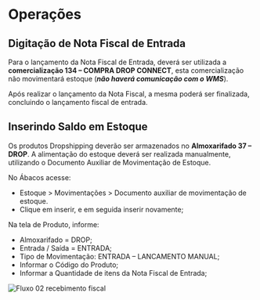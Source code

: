 # Operações

## Digitação de Nota Fiscal de Entrada

Para o lançamento da Nota Fiscal de Entrada, deverá ser utilizada a **comercialização 134 – COMPRA DROP CONNECT**, esta comercialização não movimentará estoque (**_não haverá comunicação com o WMS_**).

<!--imagem-->

Após realizar o lançamento da Nota Fiscal, a mesma poderá ser finalizada, concluindo o lançamento fiscal de entrada.
 
## Inserindo Saldo em Estoque

Os produtos Dropshipping deverão ser armazenados no **Almoxarifado 37 – DROP**. A alimentação do estoque deverá ser realizada manualmente, utilizando o Documento Auxiliar de Movimentação de Estoque.

No Ábacos acesse:
- Estoque > Movimentações > Documento auxiliar de movimentação de estoque.
- Clique em inserir, e em seguida inserir novamente;

Na tela de Produto, informe:

* Almoxarifado = DROP;
* Entrada / Saída = ENTRADA;
* Tipo de Movimentação: ENTRADA – LANCAMENTO MANUAL;
* Informar o Código do Produto;
* Informar a Quantidade de itens da Nota Fiscal de Entrada;

![Fluxo 02 recebimento fiscal](http://developers.connectparts.com.br/imagens/drop2/dropforn05.png)

